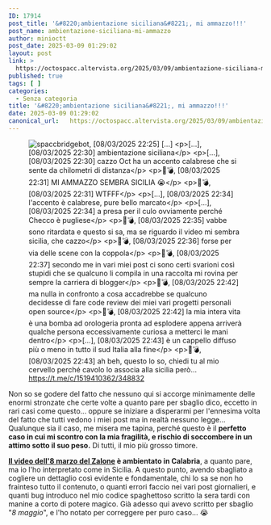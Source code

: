 ```yaml
---
ID: 17914
post_title: '&#8220;ambientazione siciliana&#8221;, mi ammazzo!!!'
post_name: ambientazione-siciliana-mi-ammazzo
author: minioctt
post_date: 2025-03-09 01:29:02
layout: post
link: >
  https://octospacc.altervista.org/2025/03/09/ambientazione-siciliana-mi-ammazzo/
published: true
tags: [ ]
categories:
  - Senza categoria
title: '&#8220;ambientazione siciliana&#8221;, mi ammazzo!!!'
date: 2025-03-09 01:29:02
canonical_url:   https://octospacc.altervista.org/2025/03/09/ambientazione-siciliana-mi-ammazzo/
---
```

<!-- wp:image {"id":17915,"sizeSlug":"full","linkDestination":"none"} -->
<figure class="wp-block-image size-full"><img src="{{site.cdnurl}}/assets/uploads/2025/03/image-10.png" alt="spaccbridgebot, [08/03/2025 22:25]
[...]

[...], [08/03/2025 22:30]
ambientazione siciliana

[...], [08/03/2025 22:30]
cazzo Oct ha un accento calabrese che si sente da chilometri di distanza

💖💣, [08/03/2025 22:31]
MI AMMAZZO SEMBRA SICILIA 😭

💖💣, [08/03/2025 22:31]
WTFFF

[...], [08/03/2025 22:34]
l'accento è calabrese, pure bello marcato

[...], [08/03/2025 22:34]
a presa per il culo ovviamente perché Checco è pugliese

💖💣, [08/03/2025 22:35]
vabbe sono ritardata e questo si sa, ma se riguardo il video mi sembra sicilia, che cazzo

💖💣, [08/03/2025 22:36]
forse per via delle scene con la coppola

💖💣, [08/03/2025 22:37]
secondo me in vari miei post ci sono certi svarioni così stupidi che se qualcuno li compila in una raccolta mi rovina per sempre la carriera di blogger

💖💣, [08/03/2025 22:42]
ma nulla in confronto a cosa accadrebbe se qualcuno decidesse di fare code review dei miei vari progetti personali open source

💖💣, [08/03/2025 22:42]
la mia intera vita è una bomba ad orologeria pronta ad esplodere appena arriverà qualche persona eccessivamente curiosa a metterci le mani dentro

[...], [08/03/2025 22:43]
è un cappello diffuso più o meno in tutto il sud Italia alla fine

💖💣, [08/03/2025 22:43]
ah beh, questo lo so, chiedi tu al mio cervello perché cavolo lo associa alla sicilia però..." class="wp-image-17915"/><figcaption class="wp-element-caption"><a href="https://t.me/c/1519410362/348832">https://t.me/c/1519410362/348832</a></figcaption></figure>
<!-- /wp:image -->

<!-- wp:paragraph -->
<p>Non so se godere del fatto che nessuno qui si accorge minimamente delle enormi stronzate che certe volte a quanto pare per sbaglio dico, eccetto in rari casi come questo... oppure se iniziare a disperarmi per l'ennesima volta del fatto che tutti vedono i miei post ma in realtà nessuno legge... Qualunque sia il caso, me misera me tapina, perché questo è il <strong>perfetto caso in cui mi scontro con la mia fragilità, e rischio di soccombere in un attimo sotto il suo peso.</strong> Di tutti, il mio più grosso timore.</p>
<!-- /wp:paragraph -->

<!-- wp:paragraph -->
<p><strong><a href="/microblog-mirror/2025/03/08/lultimo-giorno-di-patriarcato/">Il video dell'8 marzo del Zalone</a> è ambientato in Calabria</strong>, a quanto pare, ma io l'ho interpretato come in Sicilia. A questo punto, avendo sbagliato a cogliere un dettaglio così evidente e fondamentale, chi lo sa se non ho frainteso tutto il contenuto, o quanti errori faccio nei vari post giornalieri, e quanti bug introduco nel mio codice spaghettoso scritto la sera tardi con manine a corto di potere magico. Già adesso qui avevo scritto per sbaglio "<em>8 maggio</em>", e l'ho notato per correggere per puro caso... 😭</p>
<!-- /wp:paragraph -->
